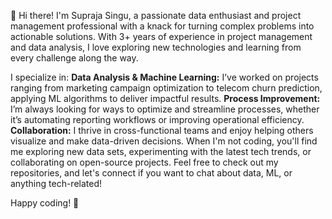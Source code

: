 👋 Hi there! I'm Supraja Singu, a passionate data enthusiast and project management professional with a knack for turning complex problems into actionable solutions. With 3+ years of experience in project management and data analysis, I love exploring new technologies and learning from every challenge along the way.

I specialize in:
    **Data Analysis & Machine Learning:** I’ve worked on projects ranging from marketing campaign optimization to telecom churn prediction, applying ML algorithms to deliver impactful results.
    **Process Improvement:** I’m always looking for ways to optimize and streamline processes, whether it’s automating reporting workflows or improving operational efficiency.
    **Collaboration:** I thrive in cross-functional teams and enjoy helping others visualize and make data-driven decisions.
When I'm not coding, you'll find me exploring new data sets, experimenting with the latest tech trends, or collaborating on open-source projects. Feel free to check out my repositories, and let's connect if you want to chat about data, ML, or anything tech-related!

Happy coding! 🚀
